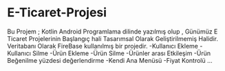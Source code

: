 # E-Ticaret-Projesi

Bu Projem ; Kotlin Android Programlama dilinde yazılmış olup , Günümüz E Ticaret Projelerinin Başlangıç hali Tasarımsal Olarak Geliştirilmemiş Halidir.
Veritabanı Olarak FireBase kullanılmış bir projedir.
-Kullanıcı Ekleme
-Kullanıcı Silme
-Ürün Ekleme 
-Ürün Silme 
-Ürünler arası Etkileşim
-Ürün Beğenilme yüzdesi değerlendirme
-Kendi Ana Menüsü
-Fiyat Kontrolü
...
